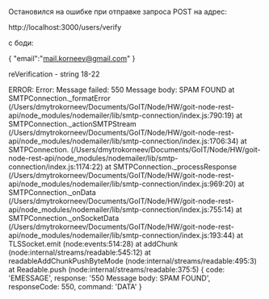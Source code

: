 Остановился на ошибке при отправке запроса POST на адрес:

http://localhost:3000/users/verify

с боди:

{
"email":"mail.korneev@gmail.com"
}

reVerification - string 18-22

ERROR:
Error: Message failed: 550 Message body: SPAM FOUND
at SMTPConnection.\_formatError (/Users/dmytrokorneev/Documents/GoIT/Node/HW/goit-node-rest-api/node_modules/nodemailer/lib/smtp-connection/index.js:790:19)
at SMTPConnection.\_actionSMTPStream (/Users/dmytrokorneev/Documents/GoIT/Node/HW/goit-node-rest-api/node_modules/nodemailer/lib/smtp-connection/index.js:1706:34)
at SMTPConnection.<anonymous> (/Users/dmytrokorneev/Documents/GoIT/Node/HW/goit-node-rest-api/node_modules/nodemailer/lib/smtp-connection/index.js:1174:22)
at SMTPConnection.\_processResponse (/Users/dmytrokorneev/Documents/GoIT/Node/HW/goit-node-rest-api/node_modules/nodemailer/lib/smtp-connection/index.js:969:20)
at SMTPConnection.\_onData (/Users/dmytrokorneev/Documents/GoIT/Node/HW/goit-node-rest-api/node_modules/nodemailer/lib/smtp-connection/index.js:755:14)
at SMTPConnection.\_onSocketData (/Users/dmytrokorneev/Documents/GoIT/Node/HW/goit-node-rest-api/node_modules/nodemailer/lib/smtp-connection/index.js:193:44)
at TLSSocket.emit (node:events:514:28)
at addChunk (node:internal/streams/readable:545:12)
at readableAddChunkPushByteMode (node:internal/streams/readable:495:3)
at Readable.push (node:internal/streams/readable:375:5) {
code: 'EMESSAGE',
response: '550 Message body: SPAM FOUND',
responseCode: 550,
command: 'DATA'
}
